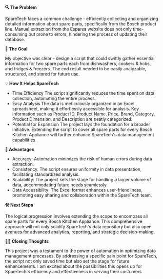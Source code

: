 **🔍 The Problem**

SpareTech faces a common challenge - efficiently collecting and organizing detailed information about spare parts, specifically from the Bosch product line. Manual extraction from the Espares website does not only time-consuming but prone to errors, hindering the process of updating their database.

**🎯 The Goal**

My objective was clear - design a script that could swiftly gather essential information for two spare parts each from dishwashers, cookers & hobs, and fridges & freezers. The end result needed to be easily analyzable, structured, and stored for future use.

💡 **How It Helps SpareTech**

- Time Efficiency
The script significantly reduces the time spent on data collection, automating the entire process.
- Easy Analysis
The data is meticulously organized in an Excel spreadsheet, making it effortlessly accessible for analysis. Key information such as Product ID, Product Name, Price, Brand, Category, Product Dimension, and Description are neatly categorized.
- Potential for Expansion
The project lays the foundation for a broader initiative. Extending the script to cover all spare parts for every Bosch Kitchen Appliance will further enhance SpareTech's data management capabilities.

**🚀 Advantages**

- Accuracy: Automation minimizes the risk of human errors during data extraction.
- Consistency: The script ensures uniformity in data presentation, facilitating standardized analysis.
- Scalability: The project sets the stage for handling a larger volume of data, accommodating future needs seamlessly.
- Data Accessibility: The Excel format enhances user-friendliness, promoting easy sharing and collaboration within the SpareTech team.

**🛠️ Next Steps**

The logical progression involves extending the scope to encompass all spare parts for every Bosch Kitchen Appliance. This comprehensive approach will not only solidify SpareTech's data repository but also open avenues for advanced analytics, reporting, and strategic decision-making.

**👩‍💻 Closing Thoughts**

This project was a testament to the power of automation in optimizing data management processes. By addressing a specific pain point for SpareTech, the script not only saved time but also set the stage for future enhancements. I am excited about the possibilities this opens up for SpareTech's efficiency and effectiveness in serving their customers
